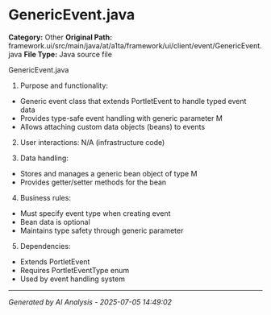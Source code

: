# GenericEvent.java

**Category:** Other
**Original Path:** framework.ui/src/main/java/at/a1ta/framework/ui/client/event/GenericEvent.java
**File Type:** Java source file

GenericEvent.java
1. Purpose and functionality:
- Generic event class that extends PortletEvent to handle typed event data
- Provides type-safe event handling with generic parameter M
- Allows attaching custom data objects (beans) to events

2. User interactions: N/A (infrastructure code)

3. Data handling:
- Stores and manages a generic bean object of type M
- Provides getter/setter methods for the bean

4. Business rules:
- Must specify event type when creating event
- Bean data is optional
- Maintains type safety through generic parameter

5. Dependencies:
- Extends PortletEvent
- Requires PortletEventType enum
- Used by event handling system

---
*Generated by AI Analysis - 2025-07-05 14:49:02*
